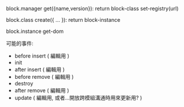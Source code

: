 block.manager
  get({name,version}): return block-class
  set-registry(url)

block.class
  create({ ... }): return block-instance

block.instance
  get-dom


可能的事件:
 - before insert ( 編輯用 )
 - init
 - after insert ( 編輯用 )
 - before remove ( 編輯用 )
 - destroy
 - after remove ( 編輯用 )
 - update ( 編輯用, 或者...開放跨模組溝通時用來更新用? )
